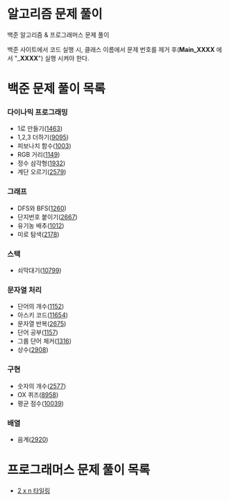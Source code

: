 # 알고리즘 문제 풀이

백준 알고리즘 & 프로그래머스 문제 풀이

백준 사이트에서 코드 실행 시, 클래스 이름에서 문제 번호를 제거 후(__Main_XXXX__ 에서 "___XXXX__") 실행 시켜야 한다.

# 백준 문제 풀이 목록

### 다이나믹 프로그래밍

- 1로 만들기([1463](https://github.com/jaeryol/algorithm/blob/master/src/boj/dp/Main_1463.java))
- 1,2,3 더하기([9095](https://github.com/jaeryol/algorithm/blob/master/src/boj/dp/Main_9095.java))
- 피보나치 함수([1003](https://github.com/jaeryol/algorithm/blob/master/src/boj/dp/Main_1003.java))
- RGB 거리([1149](https://github.com/jaeryol/algorithm/blob/master/src/boj/dp/Main_1149.java))
- 정수 삼각형([1932](https://github.com/jaeryol/algorithm/blob/master/src/boj/dp/Main_1932.java))
- 계단 오르기([2579](https://github.com/jaeryol/algorithm/blob/master/src/boj/dp/Main_2579.java))

### 그래프

- DFS와 BFS([1260](https://github.com/jaeryol/algorithm/blob/master/src/boj/graph/Main_1260.java))
- 단지번호 붙이기([2667](https://github.com/jaeryol/algorithm/blob/master/src/boj/graph/Main_2667.java))
- 유기농 배추([1012](https://github.com/jaeryol/algorithm/blob/master/src/boj/graph/Main_1012.java))
- 미로 탐색([2178](https://github.com/jaeryol/algorithm/blob/master/src/boj/graph/Main_2178.java))

### 스택

- 쇠막대기([10799](https://github.com/jaeryol/algorithm/blob/master/src/boj/stack/Main_10799.java)) 

### 문자열 처리

- 단어의 개수([1152](https://github.com/jaeryol/algorithm/blob/master/src/boj/string/Main_1152.java))
- 아스키 코드([11654](https://github.com/jaeryol/algorithm/blob/master/src/boj/string/Main_11654.java))
- 문자열 반복([2675](https://github.com/jaeryol/algorithm/blob/master/src/boj/string/Main_2675.java))
- 단어 공부([1157](https://github.com/jaeryol/algorithm/blob/master/src/boj/string/Main_1157.java))
- 그룹 단어 체커([1316](https://github.com/jaeryol/algorithm/blob/master/src/boj/string/Main_1316.java))
- 상수([2908](https://github.com/jaeryol/algorithm/blob/master/src/boj/string/Main_2908.java))

### 구현

- 숫자의 개수([2577](https://github.com/jaeryol/algorithm/blob/master/src/boj/implementation/Main_2577.java))
- OX 퀴즈([8958](https://github.com/jaeryol/algorithm/blob/master/src/boj/implementation/Main_8958.java))
- 평균 점수([10039](https://github.com/jaeryol/algorithm/blob/master/src/boj/implementation/Main_10039.java))

### 배열

- 음계([2920](https://github.com/jaeryol/algorithm/blob/master/src/boj/array/Main_2920.java)) 

# 프로그래머스 문제 풀이 목록

- [2 x n 타일링](https://github.com/jaeryol/algorithm/blob/master/src/programmers/dp/Main_12900.java)
